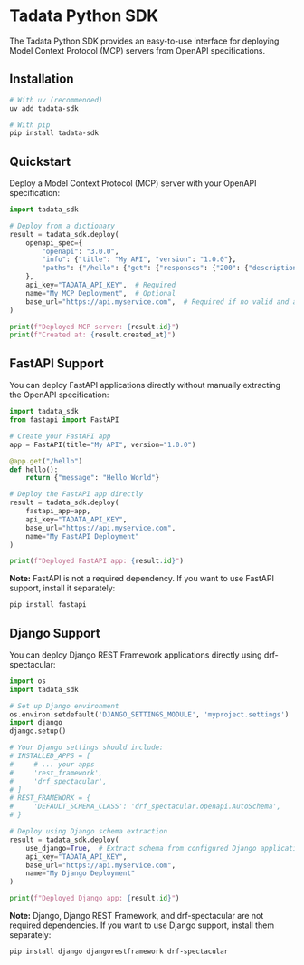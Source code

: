 # Tadata Python SDK

The Tadata Python SDK provides an easy-to-use interface for deploying Model Context Protocol (MCP) servers from OpenAPI specifications.

## Installation

```bash
# With uv (recommended)
uv add tadata-sdk

# With pip
pip install tadata-sdk
```

## Quickstart

Deploy a Model Context Protocol (MCP) server with your OpenAPI specification:

```python
import tadata_sdk

# Deploy from a dictionary
result = tadata_sdk.deploy(
    openapi_spec={
        "openapi": "3.0.0",
        "info": {"title": "My API", "version": "1.0.0"},
        "paths": {"/hello": {"get": {"responses": {"200": {"description": "OK"}}}}},
    },
    api_key="TADATA_API_KEY",  # Required
    name="My MCP Deployment",  # Optional
    base_url="https://api.myservice.com",  # Required if no valid and absolute base url is found in the openapi spec
)

print(f"Deployed MCP server: {result.id}")
print(f"Created at: {result.created_at}")
```

## FastAPI Support

You can deploy FastAPI applications directly without manually extracting the OpenAPI specification:

```python
import tadata_sdk
from fastapi import FastAPI

# Create your FastAPI app
app = FastAPI(title="My API", version="1.0.0")

@app.get("/hello")
def hello():
    return {"message": "Hello World"}

# Deploy the FastAPI app directly
result = tadata_sdk.deploy(
    fastapi_app=app,
    api_key="TADATA_API_KEY",
    base_url="https://api.myservice.com",
    name="My FastAPI Deployment"
)

print(f"Deployed FastAPI app: {result.id}")
```

**Note:** FastAPI is not a required dependency. If you want to use FastAPI support, install it separately:

```bash
pip install fastapi
```

## Django Support

You can deploy Django REST Framework applications directly using drf-spectacular:

```python
import os
import tadata_sdk

# Set up Django environment
os.environ.setdefault('DJANGO_SETTINGS_MODULE', 'myproject.settings')
import django
django.setup()

# Your Django settings should include:
# INSTALLED_APPS = [
#     # ... your apps
#     'rest_framework',
#     'drf_spectacular',
# ]
# REST_FRAMEWORK = {
#     'DEFAULT_SCHEMA_CLASS': 'drf_spectacular.openapi.AutoSchema',
# }

# Deploy using Django schema extraction
result = tadata_sdk.deploy(
    use_django=True,  # Extract schema from configured Django application
    api_key="TADATA_API_KEY",
    base_url="https://api.myservice.com",
    name="My Django Deployment"
)

print(f"Deployed Django app: {result.id}")
```

**Note:** Django, Django REST Framework, and drf-spectacular are not required dependencies. If you want to use Django support, install them separately:

```bash
pip install django djangorestframework drf-spectacular
```
